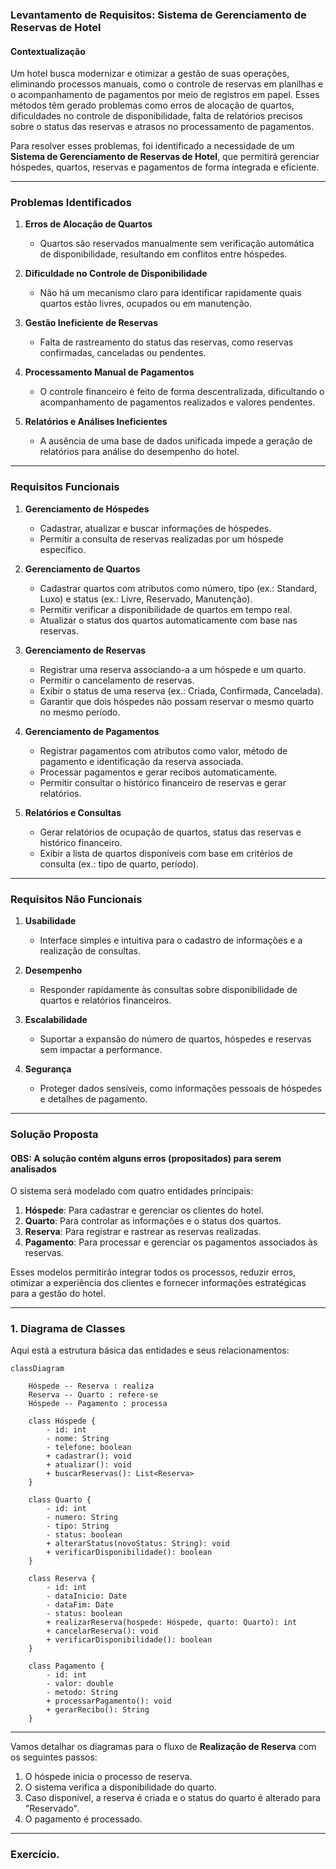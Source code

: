 ### **Levantamento de Requisitos: Sistema de Gerenciamento de Reservas de Hotel**

#### **Contextualização**
Um hotel busca modernizar e otimizar a gestão de suas operações, eliminando processos manuais, como o controle de reservas em planilhas e o acompanhamento de pagamentos por meio de registros em papel. Esses métodos têm gerado problemas como erros de alocação de quartos, dificuldades no controle de disponibilidade, falta de relatórios precisos sobre o status das reservas e atrasos no processamento de pagamentos.

Para resolver esses problemas, foi identificado a necessidade de um **Sistema de Gerenciamento de Reservas de Hotel**, que permitirá gerenciar hóspedes, quartos, reservas e pagamentos de forma integrada e eficiente.

---

### **Problemas Identificados**
1. **Erros de Alocação de Quartos**  
   - Quartos são reservados manualmente sem verificação automática de disponibilidade, resultando em conflitos entre hóspedes.
   
2. **Dificuldade no Controle de Disponibilidade**  
   - Não há um mecanismo claro para identificar rapidamente quais quartos estão livres, ocupados ou em manutenção.

3. **Gestão Ineficiente de Reservas**  
   - Falta de rastreamento do status das reservas, como reservas confirmadas, canceladas ou pendentes.

4. **Processamento Manual de Pagamentos**  
   - O controle financeiro é feito de forma descentralizada, dificultando o acompanhamento de pagamentos realizados e valores pendentes.

5. **Relatórios e Análises Ineficientes**  
   - A ausência de uma base de dados unificada impede a geração de relatórios para análise do desempenho do hotel.

---

### **Requisitos Funcionais**
1. **Gerenciamento de Hóspedes**  
   - Cadastrar, atualizar e buscar informações de hóspedes.
   - Permitir a consulta de reservas realizadas por um hóspede específico.

2. **Gerenciamento de Quartos**  
   - Cadastrar quartos com atributos como número, tipo (ex.: Standard, Luxo) e status (ex.: Livre, Reservado, Manutenção).  
   - Permitir verificar a disponibilidade de quartos em tempo real.  
   - Atualizar o status dos quartos automaticamente com base nas reservas.

3. **Gerenciamento de Reservas**  
   - Registrar uma reserva associando-a a um hóspede e um quarto.  
   - Permitir o cancelamento de reservas.  
   - Exibir o status de uma reserva (ex.: Criada, Confirmada, Cancelada).  
   - Garantir que dois hóspedes não possam reservar o mesmo quarto no mesmo período.

4. **Gerenciamento de Pagamentos**  
   - Registrar pagamentos com atributos como valor, método de pagamento e identificação da reserva associada.  
   - Processar pagamentos e gerar recibos automaticamente.  
   - Permitir consultar o histórico financeiro de reservas e gerar relatórios.

5. **Relatórios e Consultas**  
   - Gerar relatórios de ocupação de quartos, status das reservas e histórico financeiro.  
   - Exibir a lista de quartos disponíveis com base em critérios de consulta (ex.: tipo de quarto, período).

---

### **Requisitos Não Funcionais**
1. **Usabilidade**  
   - Interface simples e intuitiva para o cadastro de informações e a realização de consultas.

2. **Desempenho**  
   - Responder rapidamente às consultas sobre disponibilidade de quartos e relatórios financeiros.

3. **Escalabilidade**  
   - Suportar a expansão do número de quartos, hóspedes e reservas sem impactar a performance.

4. **Segurança**  
   - Proteger dados sensíveis, como informações pessoais de hóspedes e detalhes de pagamento.

---

### **Solução Proposta**
#### OBS: A solução contém alguns erros (propositados) para serem analisados

O sistema será modelado com quatro entidades principais:
1. **Hóspede**: Para cadastrar e gerenciar os clientes do hotel.
2. **Quarto**: Para controlar as informações e o status dos quartos.
3. **Reserva**: Para registrar e rastrear as reservas realizadas.
4. **Pagamento**: Para processar e gerenciar os pagamentos associados às reservas.

Esses modelos permitirão integrar todos os processos, reduzir erros, otimizar a experiência dos clientes e fornecer informações estratégicas para a gestão do hotel.
 

---

### **1. Diagrama de Classes**
Aqui está a estrutura básica das entidades e seus relacionamentos:

```mermaid
classDiagram
    
    Hóspede -- Reserva : realiza
    Reserva -- Quarto : refere-se
    Hóspede -- Pagamento : processa

    class Hóspede {
        - id: int
        - nome: String
        - telefone: boolean
        + cadastrar(): void
        + atualizar(): void
        + buscarReservas(): List<Reserva>
    }

    class Quarto {
        - id: int
        - numero: String
        - tipo: String
        - status: boolean
        + alterarStatus(novoStatus: String): void
        + verificarDisponibilidade(): boolean
    }

    class Reserva {
        - id: int
        - dataInicio: Date
        - dataFim: Date
        - status: boolean
        + realizarReserva(hospede: Hóspede, quarto: Quarto): int
        + cancelarReserva(): void
        + verificarDisponibilidade(): boolean
    }

    class Pagamento {
        - id: int
        - valor: double
        - metodo: String
        + processarPagamento(): void
        + gerarRecibo(): String
    }

```


---
 
Vamos detalhar os diagramas para o fluxo de **Realização de Reserva** com os seguintes passos:  

1. O hóspede inicia o processo de reserva.
2. O sistema verifica a disponibilidade do quarto.
3. Caso disponível, a reserva é criada e o status do quarto é alterado para "Reservado".
4. O pagamento é processado.

---

### Exercício.
